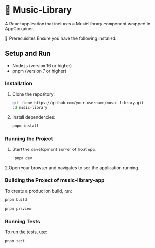  # 🎵 Music-Library
A React application that includes a MusicLibrary component wrapped in AppContainer.

📌 Prerequisites
Ensure you have the following installed:

## Setup and Run

- Node.js (version 16 or higher)
- pnpm (version 7 or higher)

### Installation

1. Clone the repository:

   ```sh
   git clone https://github.com/your-username/music-library.git
   cd music-library

2. Install dependencies:
   ```sh  
   pnpm install
### Running the Project

1. Start the development server of host app:
   ```sh
    pnpm dev 
   ```
2.Open your browser and navigates to see the application running.

### Building the Project of music-library-app

To create a production build, run:
```sh
pnpm build
```
```sh
pnpm preview
```

### Running Tests

To run the tests, use:
```sh
pnpm test
```




